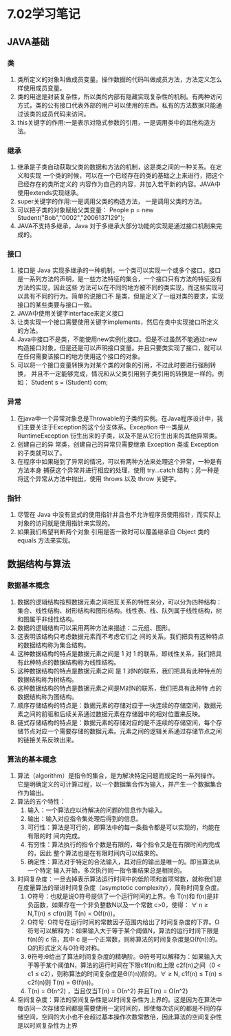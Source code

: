 # 7.02学习笔记

## JAVA基础

### 类
1. 类所定义的对象叫做成员变量。操作数据的代码叫做成员方法，方法定义怎么样使用成员变量。
2. 类的用途是封装复杂性，所以类的内部有隐藏实现复杂性的机制。有两种访问方式，类的公有接口代表外部的用户可以使用的东西。私有的方法数据只能通过该类的成员代码来访问。
3. this关键字的作用:一是表示对隐式参数的引用，一是调用类中的其他构造方法。

### 继承
1. 继承是子类自动获取父类的数据和方法的机制，这是类之间的一种关系。在定义和实现 一个类的时候，可以在一个已经存在的类的基础之上来进行，把这个已经存在的类所定义的 内容作为自己的内容，并加入若干新的内容。JAVA中使用extends实现继承。
2. super关键字的作用:一是调用父类的构造方法， 一是调用父类的方法。
3. 可以把子类的对象赋给父类变量： People p = new Student("Bob","0002","2006137129");
4. JAVA不支持多继承，Java 对于多继承大部分功能的实现是通过接口机制来完成的。

### 接口
1. 接口是 Java 实现多继承的一种机制，一个类可以实现一个或多个接口。接口是一系列方法的声明，是一些方法特征的集合，一个接口只有方法的特征没有方法的实现，因此这些 方法可以在不同的地方被不同的类实现，而这些实现可以具有不同的行为。简单的说接口不 是类，但是定义了一组对类的要求，实现接口的某些类要与接口一致。
2. JAVA中使用关键字interface来定义接口
3. 让类实现一个接口需要使用关键字implements，然后在类中实现接口所定义的方法。
4. Java中接口不是类，不能使用new实例化接口。但是不过虽然不能通过new 构造接口对象，但是还是可以声明接口变量。并且只要类实现了接口，就可以在任何需要该接口的地方使用这个接口的对象。
5. 可以将一个接口变量转换为对某个类的对象的引用，不过此时要进行强制转换， 并且不一定能够完成，情况和从父类引用到子类引用的转换是一样的。例如： Student s = (Student) com;

### 异常
1. 在java中一个异常对象总是Throwable的子类的实例。在Java程序设计中，我们主要关注于Exception的这个分支体系。Exception 中一类是从
RuntimeException 衍生出来的子类，以及不是从它衍生出来的其他异常类。
2. 创建自己的异 常类，创建自己的异常只需要继承 Exception 类或 Exception 的子类就可以了。
3. 在程序中如果碰到了异常的情况，可以有两种方法来处理这个异常，一种是有方法本身 捕获这个异常并进行相应的处理，使用 try…catch 结构；另一种是将这个异常从方法中抛出，使用 throws 以及 throw 关键字。

### 指针
1. 尽管在 Java 中没有显式的使用指针并且也不允许程序员使用指针，而实际上对象的访问就是使用指针来实现的。
2. 如果我们希望判断两个对象 引用是否一致时可以覆盖继承自 Object 类的 equals 方法来实现。

## 数据结构与算法

### 数据基本概念
1. 数据的逻辑结构按照数据元素之间相互关系的特性来分，可以分为四种结构：集合、线性结构、树形结构和图形结构。线性表、栈、队列属于线性结构，树和图属于非线性结构。
2. 数据的逻辑结构可以采用两种方法来描述：二元组、图形。
3. 这表明该结构只考虑数据元素而不考虑它们之 间的关系。我们把具有这种特点的数据结构称为集合结构。
4. 这种数据结构的特点是数据元素之间是 1 对 1 的联系，即线性关系，我们把具有此种特点的数据结构称为线性结构。
5. 这种数据结构的特点是数据元素之间 是 1 对N的联系，我们把具有此种特点的数据结构称为树结构。
6. 这种数据结构的特点是数据元素之间是M对N的联系，我们把具有此种特 点的数据结构称为图结构。
7. 顺序存储结构的特点是：数据元素的存储对应于一块连续的存储空间，数据元素之间的前驱和后续关系通过数据元素在存储器中的相对位置来反映。
8. 链式存储结构的特点是：数据元素的存储对应的是不连续的存储空间，每个存储节点对应一个需要存储的数据元素。元素之间的逻辑关系通过存储节点之间的链接关系反映出来。

### 算法的基本概念
1. 算法（algorithm）是指令的集合，是为解决特定问题而规定的一系列操作。它是明确定义的可计算过程，以一个数据集合作为输入，并产生一个数据集合作为输出。
2. 算法的五个特性：
    1. 输入：一个算法应以待解决的问题的信息作为输入。
    2. 输出：输入对应指令集处理后得到的信息。
    3. 可行性：算法是可行的，即算法中的每一条指令都是可以实现的，均能在有限的时 间内完成。
    4. 有穷性：算法执行的指令个数是有限的，每个指令又是在有限时间内完成的，因此 整个算法也是在有限时间内可以结束的。
    5. 确定性：算法对于特定的合法输入，其对应的输出是唯一的。即当算法从一个特定 输入开始，多次执行同一指令集结果总是相同的。
3. 时间复杂度：一旦去掉表示算法运行时间中的低阶项和首项常数，就称我们是在度量算法的渐进时间复杂度（asymptotic complexity），简称时间复杂度。
    1. Ο符号：也就是说Ο符号提供了一个运行时间的上界。令 T(n)和 f(n)是非负函数，如果存在一个非负整数N以及一个常数 c>0，使得： ∀ n ≥ N,T(n) ≤ cf(n)则 T(n) = Ο(f(n))。
    2. Ω符号: Ω符号在运行时间的常数因子范围内给出了时间复杂度的下界。Ω符号可以解释为：如果输入大于等于某个阈值N，算法的运行时间下限是 f(n)的 c 倍，其中 c 是一个正常数，则称算法的时间复杂度是Ω(f(n))的。Ω的形式定义与Ο符号对称。
    3. θ符号:θ给出了算法时间复杂度的精确阶。Θ符号可以解释为：如果输入大于等于某个阈值N，算法的运行时间在下限c1f(n)和上限 c2f(n)之间（0 < c1 ≤ c2），则称算法的时间复杂度是Θ(f(n))阶的。∀ ≥ N, c1f(n) ≤ T(n) ≤ c2f(n)则 T(n) = Θ(f(n))。
    4. T(n) = Θ(n^2) ，当且仅当T(n) = Ο(n^2) 并且T(n) = Ω(n^2)
4. 空间复杂度：算法的空间复杂性是以时间复杂性为上界的。这是因为在算法中每访问一次存储空间都是需要使用一定时间的，即使每次访问的都是不同的存储空间，空间的大小也不会超过基本操作次数常数倍，因此算法的空间复杂性是以时间复杂性为上界
